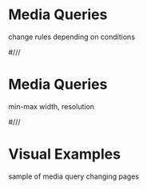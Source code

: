 # Media Queries

change rules depending on conditions


#///

# Media Queries

min-max width, resolution


#///

# Visual Examples

sample of media query changing pages